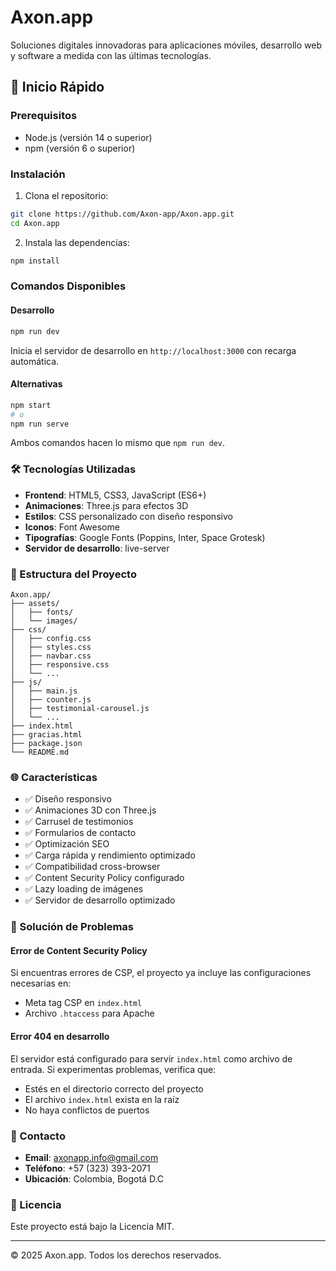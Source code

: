 # Axon.app

Soluciones digitales innovadoras para aplicaciones móviles, desarrollo web y software a medida con las últimas tecnologías.

## 🚀 Inicio Rápido

### Prerequisitos
- Node.js (versión 14 o superior)
- npm (versión 6 o superior)

### Instalación

1. Clona el repositorio:
```bash
git clone https://github.com/Axon-app/Axon.app.git
cd Axon.app
```

2. Instala las dependencias:
```bash
npm install
```

### Comandos Disponibles

#### Desarrollo
```bash
npm run dev
```
Inicia el servidor de desarrollo en `http://localhost:3000` con recarga automática.

#### Alternativas
```bash
npm start
# o
npm run serve
```
Ambos comandos hacen lo mismo que `npm run dev`.

### 🛠️ Tecnologías Utilizadas

- **Frontend**: HTML5, CSS3, JavaScript (ES6+)
- **Animaciones**: Three.js para efectos 3D
- **Estilos**: CSS personalizado con diseño responsivo
- **Iconos**: Font Awesome
- **Tipografías**: Google Fonts (Poppins, Inter, Space Grotesk)
- **Servidor de desarrollo**: live-server

### 📁 Estructura del Proyecto

```
Axon.app/
├── assets/
│   ├── fonts/
│   └── images/
├── css/
│   ├── config.css
│   ├── styles.css
│   ├── navbar.css
│   ├── responsive.css
│   └── ...
├── js/
│   ├── main.js
│   ├── counter.js
│   ├── testimonial-carousel.js
│   └── ...
├── index.html
├── gracias.html
├── package.json
└── README.md
```

### 🌐 Características

- ✅ Diseño responsivo
- ✅ Animaciones 3D con Three.js
- ✅ Carrusel de testimonios
- ✅ Formularios de contacto
- ✅ Optimización SEO
- ✅ Carga rápida y rendimiento optimizado
- ✅ Compatibilidad cross-browser
- ✅ Content Security Policy configurado
- ✅ Lazy loading de imágenes
- ✅ Servidor de desarrollo optimizado

### 🔧 Solución de Problemas

#### Error de Content Security Policy
Si encuentras errores de CSP, el proyecto ya incluye las configuraciones necesarias en:
- Meta tag CSP en `index.html`
- Archivo `.htaccess` para Apache

#### Error 404 en desarrollo
El servidor está configurado para servir `index.html` como archivo de entrada. Si experimentas problemas, verifica que:
- Estés en el directorio correcto del proyecto
- El archivo `index.html` exista en la raíz
- No haya conflictos de puertos

### 📱 Contacto

- **Email**: axonapp.info@gmail.com
- **Teléfono**: +57 (323) 393-2071
- **Ubicación**: Colombia, Bogotá D.C

### 📄 Licencia

Este proyecto está bajo la Licencia MIT.

---

© 2025 Axon.app. Todos los derechos reservados.
